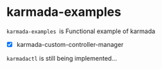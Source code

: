 # karmada-examples

`karmada-examples `is Functional example of karmada

- [x] karmada-custom-controller-manager



`karmadactl` is still being implemented...